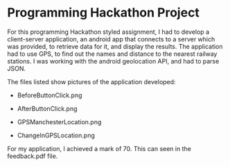 # Programming Hackathon Project
For this programming Hackathon styled assignment, I had to develop a client-server application, an android app that connects to a
server which was provided, to retrieve data for it, and display the results. The application had to use GPS, to find out the names
and distance to the nearest railway stations. I was working with the android geolocation API, and had to parse JSON.

The files listed show pictures of the application developed: 
  
 - BeforeButtonClick.png
  
 - AfterButtonClick.png
  
 - GPSManchesterLocation.png
  
 - ChangeInGPSLocation.png

For my application, I achieved a mark of 70. This can seen in the feedback.pdf file.

